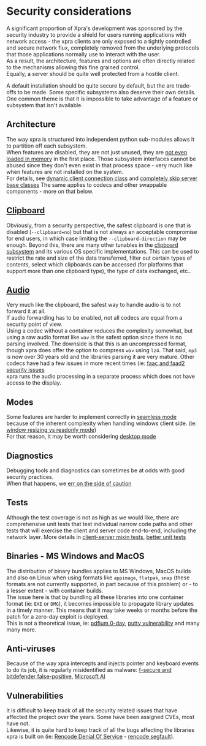 # Security considerations

A significant proportion of Xpra's development was sponsored by the security industry to provide a shield for users running applications with network access - the xpra clients are only exposed to a tightly controlled and secure network flux,
completely removed from the underlying protocols that those applications normally use to interact with the user.  
As a result, the architecture, features and options are often directly related to the mechanisms allowing this fine grained control.  
Equally, a server should be quite well protected from a hostile client.

A default installation should be quite secure by default, but the are trade-offs to be made.
Some specific subsystems also deserve their own details.
One common theme is that it is impossible to take advantage of a feature or subsystem that isn't available.

## Architecture
The way xpra is structured into independent python sub-modules allows it to partition off each subsystem.  
When features are disabled, they are not just unused, they are [not even loaded in memory](https://github.com/Xpra-org/xpra/issues/1861#issuecomment-76549942500) in the first place. Those subsystem interfaces cannot be abused since they don't even exist in that process space - very much like when features are not installed on the system.  
For details, see [dynamic client connection class](https://github.com/Xpra-org/xpra/issues/2351) and [completely skip server base classes](https://github.com/Xpra-org/xpra/issues/1838)
The same applies to codecs and other swappable components - more on that below.

## [Clipboard](../Features/Clipboard.md)
Obviously, from a security perspective, the safest clipboard is one that is disabled (`--clipboard=no`)
but that is not always an acceptable compromise for end users, in which case limiting the `--clipboard-direction` may be enough.
Beyond this, there are many other tunables in the [clipboard subsystem](https://github.com/Xpra-org/xpra/tree/master/xpra/clipboard)
and its various OS specific implementations. This can be used to restrict the rate and size of the data transferred, filter out certain types of contents,
select which clipboards can be accessed (for platforms that support more than one clipboard type), the type of data exchanged, etc..

## [Audio](../Features/Audio.md)
Very much like the clipboard, the safest way to handle audio is to not forward it at all.  
If audio forwarding has to be enabled, not all codecs are equal from a security point of view.  
Using a codec without a container reduces the complexity somewhat, but using a raw audio format like `wav` is the safest option since there is no parsing involved. The downside is that this is an uncompressed format, though xpra does offer the option to compress `wav` using `lz4`.
That said, `mp3` is now over 30 years old and the libraries parsing it are very mature. Other codecs have had a few issues in more recent times (ie: [faac and faad2 security issues](https://github.com/Xpra-org/xpra/issues/2474)  
xpra runs the audio processing in a separate process which does not have access to the display.

## Modes
Some features are harder to implement correctly in [seamless mode](./Seamless.md) because of the inherent complexity when handling windows client side. (ie: [window resizing vs readonly mode](https://github.com/Xpra-org/xpra/issues/2137))  
For that reason, it may be worth considering [desktop mode](./Start-Desktop.md)

## Diagnostics
Debugging tools and diagnostics can sometimes be at odds with good security practices.  
When that happens, we [err on the side of caution](https://github.com/Xpra-org/xpra/issues/1939)

## Tests
Although the test coverage is not as high as we would like, there are comprehensive unit tests that test individual narrow code paths and other tests that will exercise the client and server code end-to-end, including the network layer.
More details in [client-server mixin tests](https://github.com/Xpra-org/xpra/issues/2357), [better unit tests](https://github.com/Xpra-org/xpra/issues/2362)

## Binaries - MS Windows and MacOS
The distribution of binary bundles applies to MS Windows, MacOS builds and also on Linux when using formats like `appimage`, `flatpak`, `snap` (these formats are not currently supported, in part because of this problem) or - to a lesser extent - with container builds.  
The issue here is that by bundling all these libraries into one container format (ie: `EXE` or `DMG`), it becomes impossible to propagate library updates in a timely manner.
This means that it may take weeks or months before the patch for a zero-day exploit is deployed.  
This is not a theoretical issue, ie: [pdfium 0-day](https://github.com/Xpra-org/xpra/issues/2470), [putty vulnerability](https://github.com/Xpra-org/xpra/issues/2222) and many many more.

## Anti-viruses
Because of the way xpra intercepts and injects pointer and keyboard events to do its job, it is regularly misidentified as malware:
[f-secure and bitdefender false-positive](https://github.com/Xpra-org/xpra/issues/2088#issuecomment-765511350), [Microsoft AI](https://github.com/Xpra-org/xpra/issues/2781#issuecomment-765546100)

## Vulnerabilities
It is difficult to keep track of all the security related issues that have affected the project over the years.
Some have been assigned CVEs, most have not.  
Likewise, it is quite hard to keep track of all the bugs affecting the libraries xpra is built on (ie: [Rencode Denial Of Service](https://packetstormsecurity.com/files/164084/) - [rencode segfault](https://github.com/Xpra-org/xpra/issues/1217)).  
